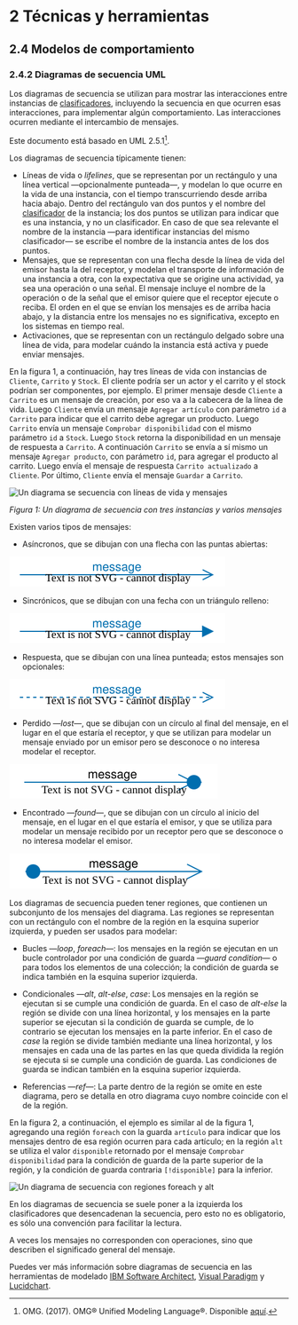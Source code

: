 # 2 Técnicas y herramientas

## 2.4 Modelos de comportamiento

### 2.4.2 Diagramas de secuencia UML

Los diagramas de secuencia se utilizan para mostrar las interacciones entre
instancias de [clasificadores](/4_Conceptos/4_Clasificador.md), incluyendo la
secuencia en que ocurren esas interacciones, para implementar algún
comportamiento. Las interacciones ocurren mediante el intercambio de mensajes.

Este documento está basado en UML 2.5.1[^1].

Los diagramas de secuencia típicamente tienen:

* Líneas de vida o *lifelines*, que se representan por un rectángulo y una línea
  vertical —opcionalmente punteada—, y modelan lo que ocurre en la vida de una
  instancia, con el tiempo transcurriendo desde arriba hacia abajo. Dentro del
  rectángulo van dos puntos y el nombre del
  [clasificador](/4_Conceptos/4_Clasificador.md) de la instancia; los dos puntos
  se utilizan para indicar que es una instancia, y no un clasificador. En caso
  de que sea relevante el nombre de la instancia —para identificar instancias
  del mismo clasificador— se escribe el nombre de la instancia antes de los dos
  puntos.
* Mensajes, que se representan con una flecha desde la línea de vida del emisor
  hasta la del receptor, y modelan el transporte de información de una instancia
  a otra, con la expectativa que se origine una actividad, ya sea una operación
  o una señal. El mensaje incluye el nombre de la operación o de la señal que el
  emisor quiere que el receptor ejecute o reciba. El orden en el que se envían
  los mensajes es de arriba hacia abajo, y la distancia entre los mensajes no es
  significativa, excepto en los sistemas en tiempo real.
* Activaciones, que se representan con un rectángulo delgado sobre una línea de
  vida, para modelar cuándo la instancia está activa y puede enviar mensajes.

En la figura 1, a continuación, hay tres líneas de vida con instancias de
`Cliente`, `Carrito` y `Stock`. El cliente podría ser un actor y el carrito y el
stock podrían ser componentes, por ejemplo. El primer mensaje desde `Cliente` a
`Carrito` es un mensaje de creación, por eso va a la cabecera de la línea de
vida. Luego `Cliente` envía un mensaje `Agregar artículo` con parámetro `id` a
`Carrito` para indicar que el carrito debe agregar un producto. Luego `Carrito`
envía un mensaje `Comprobar disponibilidad` con el mismo parámetro `id` a
`Stock`. Luego `Stock` retorna la disponibilidad en un mensaje de respuesta a
`Carrito`. A continuación `Carrito` se envía a sí mismo un mensaje `Agregar
producto`, con parámetro `id`, para agregar el producto al carrito. Luego envía
el mensaje de respuesta `Carrito actualizado` a `Cliente`. Por último, `Cliente`
envía el mensaje `Guardar` a `Carrito`.

![Un diagrama se secuencia con líneas de vida y
mensajes](/diagrams/Sequence_Diagram_Lifelines_Messages.svg)

*Figura 1: Un diagrama de secuencia con tres instancias y varios mensajes*

Existen varios tipos de mensajes:

* Asíncronos, que se dibujan con una flecha con las puntas abiertas:

![](/diagrams/Sequence_Diagram_Async_Message.svg)

* Sincrónicos, que se dibujan con una fecha con un triángulo relleno:

![](/diagrams/Sequence_Diagram_Sync_Message.svg)

* Respuesta, que se dibujan con una línea punteada; estos mensajes son
  opcionales:

![](/diagrams/Sequence_Diagram_Reply_Message.svg)

* Perdido —*lost*—, que se dibujan con un círculo al final del mensaje, en el
  lugar en el que estaría el receptor, y que se utilizan para modelar un mensaje
  enviado por un emisor pero se desconoce o no interesa modelar el receptor.

![](/diagrams/Activity_Diagram_Lost.svg)

* Encontrado —*found*—, que se dibujan con un círculo al inicio del mensaje, en
  el lugar en el que estaría el emisor, y que se utiliza para modelar un mensaje
  recibido por un receptor pero que se desconoce o no interesa modelar el
  emisor.

![](/diagrams/Activity_Diagram_Found.svg)

Los diagramas de secuencia pueden tener regiones, que contienen un subconjunto
de los mensajes del diagrama. Las regiones se representan con un rectángulo con
el nombre de la región en la esquina superior izquierda, y pueden ser usados
para modelar:

* Bucles —*loop*, *foreach*—: los mensajes en la región se ejecutan en un bucle
  controlador por una condición de guarda —*guard condition*— o para todos los
  elementos de una colección; la condición de guarda se indica también en la
  esquina superior izquierda.

* Condicionales —*alt*, *alt-else*, *case*: Los mensajes en la región se
  ejecutan si se cumple una condición de guarda. En el caso de *alt-else* la
  región se divide con una línea horizontal, y los mensajes en la parte superior
  se ejecutan si la condición de guarda se cumple, de lo contrario se ejecutan
  los mensajes en la parte inferior. En el caso de *case* la región se divide
  también mediante una línea horizontal, y los mensajes en cada una de las
  partes en las que queda dividida la región se ejecuta si se cumple una
  condición de guarda. Las condiciones de guarda se indican también en la
  esquina superior izquierda.

* Referencias —*ref*—: La parte dentro de la región se omite en este diagrama,
  pero se detalla en otro diagrama cuyo nombre coincide con el de la región.

En la figura 2, a continuación, el ejemplo es similar al de la figura 1,
agregando una región `foreach` con la guarda `artículo` para indicar que los
mensajes dentro de esa región ocurren para cada artículo; en la región `alt` se
utiliza el valor `disponible` retornado por el mensaje `Comprobar
disponibilidad` para la condición de guarda de la parte superior de la región, y
la condición de guarda contraria `[!disponible]` para la inferior.

![Un diagrama de secuencia con regiones foreach y
alt](/diagrams/Sequence_Diagram_Loop_Alt.svg)

En los diagramas de secuencia se suele poner a la izquierda los clasificadores
que desencadenan la secuencia, pero esto no es obligatorio, es sólo una
convención para facilitar la lectura.

A veces los mensajes no corresponden con operaciones, sino que describen el
significado general del mensaje.

Puedes ver más información sobre diagramas de secuencia en las herramientas de
modelado [IBM Software
Architect](https://www.ibm.com/docs/en/rational-soft-arch/9.7.0?topic=diagrams-sequence),
[Visual
Paradigm](https://www.visual-paradigm.com/learning/handbooks/software-design-handbook/sequence-diagram.jsp)
y [Lucidchart](https://www.lucidchart.com/pages/uml-sequence-diagram).

[^1]: OMG. (2017). OMG® Unified Modeling Language®. Disponible
    [aquí](https://www.omg.org/spec/UML/2.5.1/PDF).